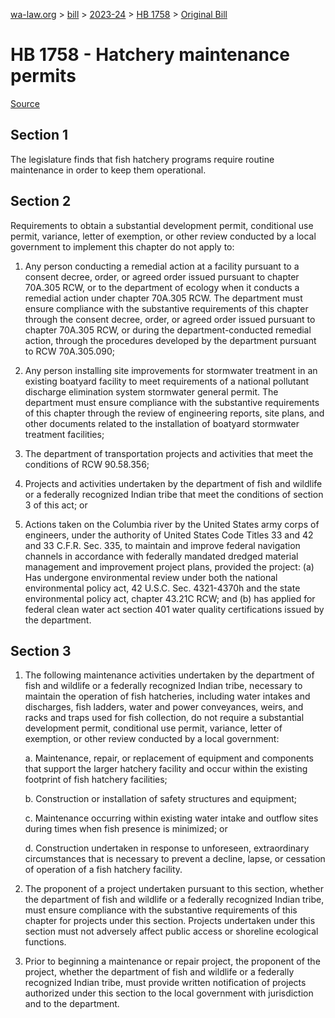 [wa-law.org](/) > [bill](/bill/) > [2023-24](/bill/2023-24/) > [HB 1758](/bill/2023-24/hb/1758/) > [Original Bill](/bill/2023-24/hb/1758/1/)

# HB 1758 - Hatchery maintenance permits

[Source](http://lawfilesext.leg.wa.gov/biennium/2023-24/Pdf/Bills/House%20Bills/1758.pdf)

## Section 1
The legislature finds that fish hatchery programs require routine maintenance in order to keep them operational.

## Section 2
Requirements to obtain a substantial development permit, conditional use permit, variance, letter of exemption, or other review conducted by a local government to implement this chapter do not apply to:

1. Any person conducting a remedial action at a facility pursuant to a consent decree, order, or agreed order issued pursuant to chapter 70A.305 RCW, or to the department of ecology when it conducts a remedial action under chapter 70A.305 RCW. The department must ensure compliance with the substantive requirements of this chapter through the consent decree, order, or agreed order issued pursuant to chapter 70A.305 RCW, or during the department-conducted remedial action, through the procedures developed by the department pursuant to RCW 70A.305.090;

2. Any person installing site improvements for stormwater treatment in an existing boatyard facility to meet requirements of a national pollutant discharge elimination system stormwater general permit. The department must ensure compliance with the substantive requirements of this chapter through the review of engineering reports, site plans, and other documents related to the installation of boatyard stormwater treatment facilities;

3. The department of transportation projects and activities that meet the conditions of RCW 90.58.356;

4. Projects and activities undertaken by the department of fish and wildlife or a federally recognized Indian tribe that meet the conditions of section 3 of this act; or

5. Actions taken on the Columbia river by the United States army corps of engineers, under the authority of United States Code Titles 33 and 42 and 33 C.F.R. Sec. 335, to maintain and improve federal navigation channels in accordance with federally mandated dredged material management and improvement project plans, provided the project: (a) Has undergone environmental review under both the national environmental policy act, 42 U.S.C. Sec. 4321-4370h and the state environmental policy act, chapter 43.21C RCW; and (b) has applied for federal clean water act section 401 water quality certifications issued by the department.

## Section 3
1. The following maintenance activities undertaken by the department of fish and wildlife or a federally recognized Indian tribe, necessary to maintain the operation of fish hatcheries, including water intakes and discharges, fish ladders, water and power conveyances, weirs, and racks and traps used for fish collection, do not require a substantial development permit, conditional use permit, variance, letter of exemption, or other review conducted by a local government:

    a. Maintenance, repair, or replacement of equipment and components that support the larger hatchery facility and occur within the existing footprint of fish hatchery facilities;

    b. Construction or installation of safety structures and equipment;

    c. Maintenance occurring within existing water intake and outflow sites during times when fish presence is minimized; or

    d. Construction undertaken in response to unforeseen, extraordinary circumstances that is necessary to prevent a decline, lapse, or cessation of operation of a fish hatchery facility.

2. The proponent of a project undertaken pursuant to this section, whether the department of fish and wildlife or a federally recognized Indian tribe, must ensure compliance with the substantive requirements of this chapter for projects under this section. Projects undertaken under this section must not adversely affect public access or shoreline ecological functions.

3. Prior to beginning a maintenance or repair project, the proponent of the project, whether the department of fish and wildlife or a federally recognized Indian tribe, must provide written notification of projects authorized under this section to the local government with jurisdiction and to the department.

